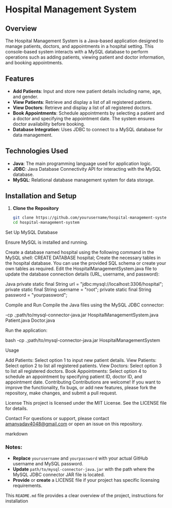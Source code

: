 # Hospital Management System

## Overview

The Hospital Management System is a Java-based application designed to manage patients, doctors, and appointments in a hospital setting. This console-based system interacts with a MySQL database to perform operations such as adding patients, viewing patient and doctor information, and booking appointments.

## Features

- **Add Patients**: Input and store new patient details including name, age, and gender.
- **View Patients**: Retrieve and display a list of all registered patients.
- **View Doctors**: Retrieve and display a list of all registered doctors.
- **Book Appointments**: Schedule appointments by selecting a patient and a doctor and specifying the appointment date. The system ensures doctor availability before booking.
- **Database Integration**: Uses JDBC to connect to a MySQL database for data management.

## Technologies Used

- **Java**: The main programming language used for application logic.
- **JDBC**: Java Database Connectivity API for interacting with the MySQL database.
- **MySQL**: Relational database management system for data storage.

## Installation and Setup

1. **Clone the Repository**

   ```bash
   git clone https://github.com/yourusername/hospital-management-system.git
   cd hospital-management-system
Set Up MySQL Database

Ensure MySQL is installed and running.

Create a database named hospital using the following command in the MySQL shell:
CREATE DATABASE hospital;
Create the necessary tables in the hospital database. 
You can use the provided SQL schema or create your own tables as required.
Edit the HospitalManagementSystem.java file to update the database connection details (URL, username, and password):

Java
private static final String url = "jdbc:mysql://localhost:3306/hospital";
private static final String username = "root";
private static final String password = "yourpassword";

Compile and Run
Compile the Java files using the MySQL JDBC connector:

-cp .;path/to/mysql-connector-java.jar HospitalManagementSystem.java Patient.java Doctor.java

Run the application:

bash
-cp .;path/to/mysql-connector-java.jar HospitalManagementSystem

Usage

Add Patients: Select option 1 to input new patient details.
View Patients: Select option 2 to list all registered patients.
View Doctors: Select option 3 to list all registered doctors.
Book Appointments: Select option 4 to schedule an appointment by specifying patient ID, doctor ID, and appointment date.
Contributing
Contributions are welcome! If you want to improve the functionality, fix bugs, or add new features, please fork the repository, make changes, and submit a pull request.

License
This project is licensed under the MIT License. See the LICENSE file for details.

Contact
For questions or support, please contact amanyadav4048@gmail.com or open an issue on this repository.

markdown

### Notes:
- **Replace** `yourusername` and `yourpassword` with your actual GitHub username and MySQL password.
- **Update** `path/to/mysql-connector-java.jar` with the path where the MySQL JDBC connector JAR file is located.
- **Provide** or **create** a LICENSE file if your project has specific licensing requirements.

This `README.md` file provides a clear overview of the project, instructions for installation
